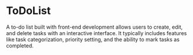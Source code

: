 # ToDoList
A to-do list built with front-end development allows users to create, edit, and delete tasks with an interactive interface. It typically includes features like task categorization, priority setting, and the ability to mark tasks as completed.
